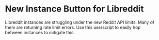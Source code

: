 # New Instance Button for Libreddit 

Libreddit instances are struggling under the new Reddit API limits. Many of them are returning rate limit errors. Use this userscript to easily hop between instances to mitigate this.